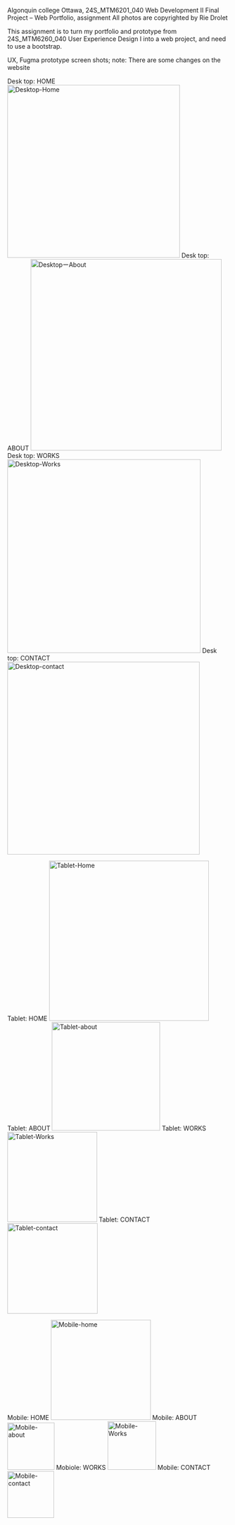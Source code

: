 Algonquin college Ottawa,
24S_MTM6201_040 Web Development II
Final Project – Web Portfolio, assignment
All photos are copyrighted by Rie Drolet

This assignment is to turn my portfolio and prototype from 24S_MTM6260_040 User Experience Design I into a web project, and need to use a bootstrap.

UX, Fugma prototype screen shots;
note: There are some changes on the website

Desk top: HOME
<img width="392" alt="Desktop-Home" src="https://github.com/user-attachments/assets/7034aeb0-49be-48cb-971c-363dc7b3d323">
Desk top: ABOUT
<img width="434" alt="DesktopーAbout" src="https://github.com/user-attachments/assets/c419e2a9-6bd4-41c5-bc12-1db7fee41774">
Desk top: WORKS
<img width="439" alt="Desktop-Works" src="https://github.com/user-attachments/assets/8ccf595e-846d-4381-8354-5005f7f3a1d2">
Desk top: CONTACT
<img width="437" alt="Desktop-contact" src="https://github.com/user-attachments/assets/d32402a6-c42d-495c-9ab4-c9f7677b80e3">

Tablet: HOME
<img width="363" alt="Tablet-Home" src="https://github.com/user-attachments/assets/fa6b89b7-354f-458d-8b7a-6099330b0f71">
Tablet: ABOUT
<img width="246" alt="Tablet-about" src="https://github.com/user-attachments/assets/8adebeb8-9d87-45d3-8bd3-69b2990fb0e6">
Tablet: WORKS
<img width="204" alt="Tablet-Works" src="https://github.com/user-attachments/assets/50d2505d-1b7b-473c-8526-716dc7fe315e">
Tablet: CONTACT
<img width="205" alt="Tablet-contact" src="https://github.com/user-attachments/assets/f5988850-1665-4ca9-8394-47eb0d469568">

Mobile: HOME
<img width="227" alt="Mobile-home" src="https://github.com/user-attachments/assets/67c003ea-60bf-42f2-b26e-397669c80513">
Mobile: ABOUT
<img width="107" alt="Mobile-about" src="https://github.com/user-attachments/assets/3c35881c-5c87-445c-b86d-74b358ab61f3">
Mobiole: WORKS
<img width="110" alt="Mobile-Works" src="https://github.com/user-attachments/assets/1e6099e4-c93d-45c5-a8e3-954487c73ec5">
Mobile: CONTACT
<img width="106" alt="Mobile-contact" src="https://github.com/user-attachments/assets/3b8db7fe-3727-4fe8-96b7-f82bc03acfe3">
